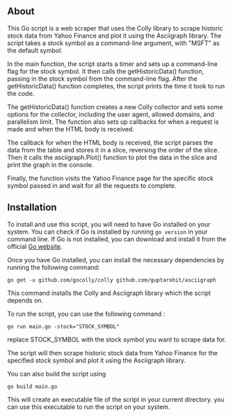 ## About

This Go script is a web scraper that uses the Colly library to scrape historic stock data from Yahoo Finance and plot it using the Asciigraph library. The script takes a stock symbol as a command-line argument, with "MSFT" as the default symbol.

In the main function, the script starts a timer and sets up a command-line flag for the stock symbol. It then calls the getHistoricData() function, passing in the stock symbol from the command-line flag. After the getHistoricData() function completes, the script prints the time it took to run the code.

The getHistoricData() function creates a new Colly collector and sets some options for the collector, including the user agent, allowed domains, and parallelism limit. The function also sets up callbacks for when a request is made and when the HTML body is received.

The callback for when the HTML body is received, the script parses the data from the table and stores it in a slice, reversing the order of the slice. Then it calls the asciigraph.Plot() function to plot the data in the slice and print the graph in the console.

Finally, the function visits the Yahoo Finance page for the specific stock symbol passed in and wait for all the requests to complete.

## Installation

To install and use this script, you will need to have Go installed on your system. You can check if Go is installed by running ```go version``` in your command line. If Go is not installed, you can download and install it from the official [Go website](https://golang.org/dl/).

Once you have Go installed, you can install the necessary dependencies by running the following command:
```
go get -u github.com/gocolly/colly github.com/guptarohit/asciigraph
```

This command installs the Colly and Asciigraph library which the script depends on.

To run the script, you can use the following command :
```
go run main.go -stock="STOCK_SYMBOL"
```

replace STOCK_SYMBOL with the stock symbol you want to scrape data for.

The script will then scrape historic stock data from Yahoo Finance for the specified stock symbol and plot it using the Asciigraph library.

You can also build the script using
```
go build main.go
```

This will create an executable file of the script in your current directory. you can use this executable to run the script on your system.
